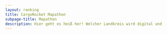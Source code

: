 ```yaml
---
layout: ranking
title: CargoRocket Mapathon
subpage-title: Mapathon
description: Hier geht es heiß her! Welcher Landkreis wird digital und sorgt für die beste Datengrundlage für Lastenrad-Routing?! Klicke auf deinen Landkreis um herauszufinden wie du Daten beitragen kannst.&#10;&#13; Gewinner gibt es in den Kategorien "neuen Daten" und "Datenqualität". Als "neue Daten" werden alle Poller, Umlaufgitter, Bordsteine und Radwege gezählt, die seit dem 17. April 2021 neu in OSM hinzugekommen sind. Unter "Datenqualität" wird die Vollständigkeit der Informationen zu Radwegen und Barrieren in Prozent angegeben. Hierzu gehören die Oberfläche und Breite des Radwegs, die Breite bei Pollern und die Höhe bei Bordsteinen.
---
```


